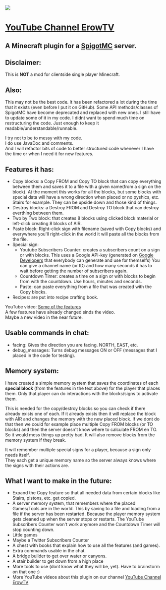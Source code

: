 <img src="https://yt3.ggpht.com/PXmBt4TUP1q2ixeKwRSFPaKTbaaW9iOOzt7SzWi45ZI0PVUcFMzfxOoQsELvHvLMvROWM9eQkQ=w2120-fcrop64=1,00005a57ffffa5a8-nd-c0xffffffff-rj-k-no">  

# [YouTube Channel ErowTV](https://www.youtube.com/channel/UCinO1QSRjtQi6hiabNDhhzw)
## A Minecraft plugin for a [SpigotMC](https://www.spigotmc.org) server.

## Disclaimer:
This is **NOT** a mod for clientside single player Minecraft.

## Also:
This may not be the best code.
It has been refactored a lot during the time that it exists (even before I put it on GitHub). Some API methods/classes of SpigotMC have become deprecated and replaced with new ones. I still have to update some of it in my code.
I didnt want to spend much time on restructuring the code. Just enough to keep it readable/understandable/runnable.

I try not to be to messy with my code.\
I do use JavaDoc and comments.\
And I will refactor bits of code to better structured code whenever I have the time or when I need it for new features.

## Features it has:
- Copy blocks: a Copy FROM and Copy TO block that can copy everything between them and saves it to a file with a given name(from a sign on the block). At the moment this works for all the blocks, but some blocks with special data will have a wrong direction when placed or no pyshics, etc. Stairs for example. They can be upside down and those kind of things.
- Destroy blocks: a Destroy FROM and Destroy TO block that can destroy everthing between them.
- Two by Two block: that creates 8 blocks using clicked block material or left-click creating 8 blocks of AIR.
- Paste block: Right-click sign with filename (saved with Copy blocks) and everywhere you'll right-click in the world it will paste all the blocks from the file.
- Special sign:
  - Youtube Subscribers Counter: creates a subscribers count on a sign or with blocks. This uses a Google API-key (generated on [Google Developers](https://developers.google.com) that everybody can generate and use for themselfs)
You can give a channel name (or ID) and how many seconds it has to wait before getting the number of subscribers again.
  - Countdown Timer: creates a time on a sign or with blocks to begin from with the countdown. Use hours, minutes and seconds.
  - Paste: can paste everything from a file that was created with the Copy blocks.
- Recipes: are put into recipe crafting book.
  
 YouTube video: [Some of the features](https://www.youtube.com/watch?v=u3wUQMlg6dA)\
 A few features have already changed sinds the video.\
 Maybe a new video in the near future.
  
## Usable commands in chat:
- facing: Gives the direction you are facing. NORTH, EAST, etc.
- debug_messages: Turns debug messages ON or OFF (messages that I placed in the code for testing).
  
## Memory system:
I have created a simple memory system that saves the coordinates of each **special block** (from the features in the text above) for the player that places them. Only that player can do interactions with the blocks/signs to activate them.

This is needed for the copy/destroy blocks so you can check if there already exists one of each. If it already exists then it will replace the block with AIR and changes the memory with the new placed block.
If we dont do that then we could for example place multiple Copy FROM blocks (or TO blocks) and then the server doesn't know where to calculate FROM en TO. So it would mess things up pretty bad.
It will also remove blocks from the memory system if they break.

It will remember multiple special signs for a player, because a sign only needs itself.  
They each get a unique memory name so the server always knows where the signs with their actions are.

## What I want to make in the future:
- Expand the Copy feature so that all needed data from certain blocks like Stairs, pistons, etc. get copied.
- A server memory system, that remembers where the placed Games/Tools are in the world. This by saving to a file and loading from a file if the server has been restarted. Because the player memory system gets cleaned up when the server stops or restarts. The YouTube Subscribers Counter won't work anymore and the Countdown Timer will stop counting down.
- Little games
- Maybe a Twitter Subscribers Counter
- A chest with books that explain how to use all the features (and games).
- Extra commands usable in the chat.
- A bridge builder to get over water or canyons.
- A stair builder to get down from a high place
- More tools to use (dont know what they will be, yet). Have to brainstorm on that one :)
- More YouTube videos about this plugin on our channel
[YouTube Channel ErowTV](https://www.youtube.com/channel/UCinO1QSRjtQi6hiabNDhhzw)


